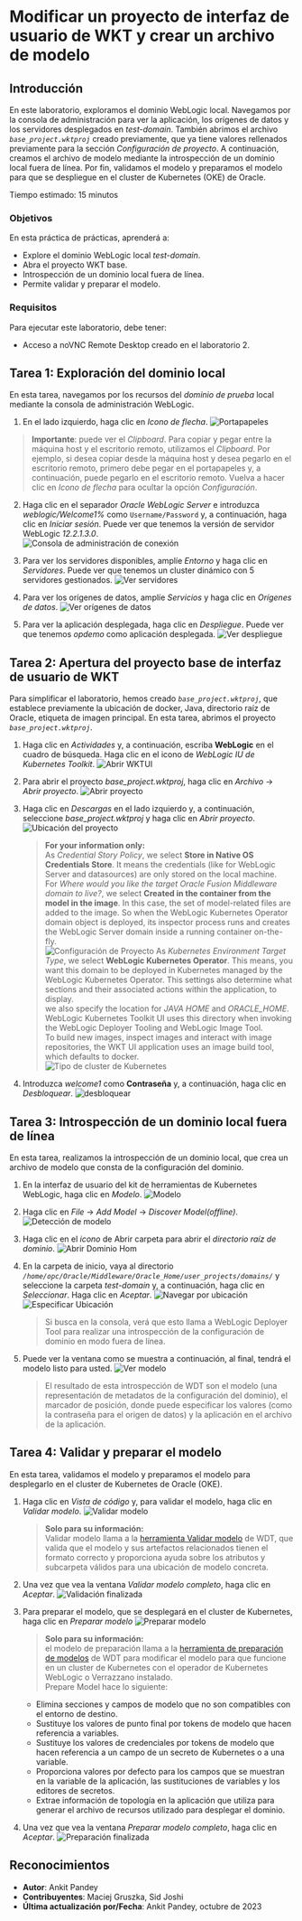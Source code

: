 # Modificar un proyecto de interfaz de usuario de WKT y crear un archivo de modelo

## Introducción

En este laboratorio, exploramos el dominio WebLogic local. Navegamos por la consola de administración para ver la aplicación, los orígenes de datos y los servidores desplegados en _test-domain_. También abrimos el archivo _`base_project.wktproj`_ creado previamente, que ya tiene valores rellenados previamente para la sección _Configuración de proyecto_. A continuación, creamos el archivo de modelo mediante la introspección de un dominio local fuera de línea. Por fin, validamos el modelo y preparamos el modelo para que se despliegue en el cluster de Kubernetes (OKE) de Oracle.

Tiempo estimado: 15 minutos

### Objetivos

En esta práctica de prácticas, aprenderá a:

*   Explore el dominio WebLogic local _test-domain_.
*   Abra el proyecto WKT base.
*   Introspección de un dominio local fuera de línea.
*   Permite validar y preparar el modelo.

### Requisitos

Para ejecutar este laboratorio, debe tener:

*   Acceso a noVNC Remote Desktop creado en el laboratorio 2.

## Tarea 1: Exploración del dominio local

En esta tarea, navegamos por los recursos del _dominio de prueba_ local mediante la consola de administración WebLogic.

1.  En el lado izquierdo, haga clic en _Icono de flecha_. ![Portapapeles](images/clipboard.png)

> **Importante**: puede ver el _Clipboard_. Para copiar y pegar entre la máquina host y el escritorio remoto, utilizamos el _Clipboard_. Por ejemplo, si desea copiar desde la máquina host y desea pegarlo en el escritorio remoto, primero debe pegar en el portapapeles y, a continuación, puede pegarlo en el escritorio remoto. Vuelva a hacer clic en _Icono de flecha_ para ocultar la opción _Configuración_.

2.  Haga clic en el separador _Oracle WebLogic Server_ e introduzca _weblogic/Welcome1%_ como `Username/Password` y, a continuación, haga clic en _Iniciar sesión_. Puede ver que tenemos la versión de servidor WebLogic _12.2.1.3.0_.  
    ![Consola de administración de conexión](images/login-admin-console.png)
    
3.  Para ver los servidores disponibles, amplíe _Entorno_ y haga clic en _Servidores_. Puede ver que tenemos un cluster dinámico con 5 servidores gestionados. ![Ver servidores](images/view-servers.png)
    
4.  Para ver los orígenes de datos, amplíe _Servicios_ y haga clic en _Orígenes de datos_. ![Ver orígenes de datos](images/view-datasources.png)
    
5.  Para ver la aplicación desplegada, haga clic en _Despliegue_. Puede ver que tenemos _opdemo_ como aplicación desplegada. ![Ver despliegue](images/view-deployments.png)
    

## Tarea 2: Apertura del proyecto base de interfaz de usuario de WKT

Para simplificar el laboratorio, hemos creado _`base_project.wktproj`_, que establece previamente la ubicación de docker, Java, directorio raíz de Oracle, etiqueta de imagen principal. En esta tarea, abrimos el proyecto _`base_project.wktproj`_.

1.  Haga clic en _Actividades_ y, a continuación, escriba **WebLogic** en el cuadro de búsqueda. Haga clic en el icono de _WebLogic IU de Kubernetes Toolkit_. ![Abrir WKTUI](images/open-wktui.png)
    
2.  Para abrir el proyecto _base\_project.wktproj_, haga clic en _Archivo_ -> _Abrir proyecto_. ![Abrir proyecto](images/open-project.png)
    
3.  Haga clic en _Descargas_ en el lado izquierdo y, a continuación, seleccione _base\_project.wktproj_ y haga clic en _Abrir proyecto_. ![Ubicación del proyecto](images/project-location.png)
    
    > **For your information only:**  
    > As _Credential Story Policy_, we select **Store in Native OS Credentials Store**. It means the credentials (like for WebLogic Server and datasources) are only stored on the local machine.  
    > For _Where would you like the target Oracle Fusion Middleware domain to live?_, we select **Created in the container from the model in the image**. In this case, the set of model-related files are added to the image. So when the WebLogic Kubernetes Operator domain object is deployed, its inspector process runs and creates the WebLogic Server domain inside a running container on-the-fly.  
    > ![Configuración de Proyecto](images/project-settings.png) As _Kubernetes Environment Target Type_, we select **WebLogic Kubernetes Operator**. This means, you want this domain to be deployed in Kubernetes managed by the WebLogic Kubernetes Operator. This settings also determine what sections and their associated actions within the application, to display.  
    > we also specify the location for _JAVA HOME_ and _ORACLE\_HOME_. WebLogic Kubernetes Toolkit UI uses this directory when invoking the WebLogic Deployer Tooling and WebLogic Image Tool.  
    > To build new images, inspect images and interact with image repositories, the WKT UI application uses an image build tool, which defaults to docker.  
    > ![Tipo de cluster de Kubernetes](images/kubernetes-cluster-type.png)
    
4.  Introduzca _welcome1_ como **Contraseña** y, a continuación, haga clic en _Desbloquear_. ![desbloquear](images/unlock.png)
    

## Tarea 3: Introspección de un dominio local fuera de línea

En esta tarea, realizamos la introspección de un dominio local, que crea un archivo de modelo que consta de la configuración del dominio.

1.  En la interfaz de usuario del kit de herramientas de Kubernetes WebLogic, haga clic en _Modelo_. ![Modelo](images/click-model.png)
    
2.  Haga clic en _File_ -> _Add Model_ -> _Discover Model(offline)_. ![Detección de modelo](images/discover-model.png)
    
3.  Haga clic en el _icono_ de Abrir carpeta para abrir el _directorio raíz de dominio_. ![Abrir Dominio Hom](images/open-domain-home.png)
    
4.  En la carpeta de inicio, vaya al directorio _`/home/opc/Oracle/Middleware/Oracle_Home/user_projects/domains/`_ y seleccione la carpeta _test-domain_ y, a continuación, haga clic en _Seleccionar_. Haga clic en _Aceptar_. ![Navegar por ubicación](images/navigate-location.png) ![Especificar Ubicación](images/specify-location.png)
    
    > Si busca en la consola, verá que esto llama a WebLogic Deployer Tool para realizar una introspección de la configuración de dominio en modo fuera de línea.
    
5.  Puede ver la ventana como se muestra a continuación, al final, tendrá el modelo listo para usted. ![Ver modelo](images/view-model.png)
    
    > El resultado de esta introspección de WDT son el modelo (una representación de metadatos de la configuración del dominio), el marcador de posición, donde puede especificar los valores (como la contraseña para el origen de datos) y la aplicación en el archivo de la aplicación.
    

## Tarea 4: Validar y preparar el modelo

En esta tarea, validamos el modelo y preparamos el modelo para desplegarlo en el cluster de Kubernetes de Oracle (OKE).

1.  Haga clic en _Vista de código_ y, para validar el modelo, haga clic en _Validar modelo_. ![Validar modelo](images/validate-model.png)
    
    > **Solo para su información:**  
    > Validar modelo llama a la [herramienta Validar modelo](https://oracle.github.io/weblogic-deploy-tooling/userguide/tools/validate/) de WDT, que valida que el modelo y sus artefactos relacionados tienen el formato correcto y proporciona ayuda sobre los atributos y subcarpeta válidos para una ubicación de modelo concreta.
    
2.  Una vez que vea la ventana _Validar modelo completo_, haga clic en _Aceptar_. ![Validación finalizada](images/validate-complete.png)
    
3.  Para preparar el modelo, que se desplegará en el cluster de Kubernetes, haga clic en _Preparar modelo_ ![Preparar modelo](images/prepare-model.png)
    
    > **Solo para su información:**  
    > el modelo de preparación llama a la [herramienta de preparación de modelos](https://oracle.github.io/weblogic-deploy-tooling/userguide/tools/prepare/) de WDT para modificar el modelo para que funcione en un cluster de Kubernetes con el operador de Kubernetes WebLogic o Verrazzano instalado.  
    > Prepare Model hace lo siguiente:
    
    *   Elimina secciones y campos de modelo que no son compatibles con el entorno de destino.
    *   Sustituye los valores de punto final por tokens de modelo que hacen referencia a variables.
    *   Sustituye los valores de credenciales por tokens de modelo que hacen referencia a un campo de un secreto de Kubernetes o a una variable.
    *   Proporciona valores por defecto para los campos que se muestran en la variable de la aplicación, las sustituciones de variables y los editores de secretos.
    *   Extrae información de topología en la aplicación que utiliza para generar el archivo de recursos utilizado para desplegar el dominio.
4.  Una vez que vea la ventana _Preparar modelo completo_, haga clic en _Aceptar_. ![Preparación finalizada](images/prepare-complete.png)
    

## Reconocimientos

*   **Autor**: Ankit Pandey
*   **Contribuyentes**: Maciej Gruszka, Sid Joshi
*   **Última actualización por/Fecha**: Ankit Pandey, octubre de 2023